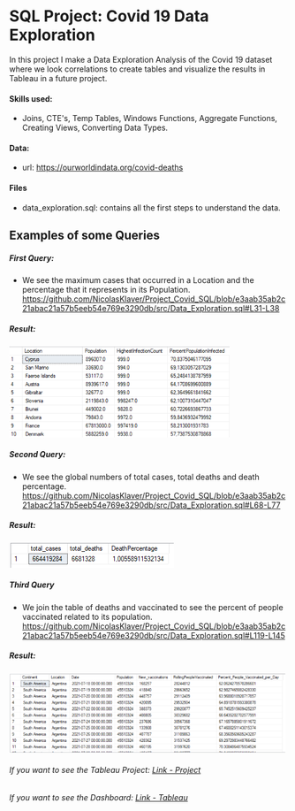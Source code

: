 # SQL Project: Covid 19 Data Exploration 
In this project I make a Data Exploration Analysis of the Covid 19 dataset where we look correlations to create tables and visualize the results in Tableau in a future project.


#### Skills used: 
- Joins, CTE's, Temp Tables, Windows Functions, Aggregate Functions, Creating Views, Converting Data Types.


#### Data:
- url: https://ourworldindata.org/covid-deaths


#### Files
- data_exploration.sql: contains all the first steps to understand the data.


## Examples of some Queries

##### First Query:
-  We see the maximum cases that occurred in a Location and the percentage that it represents in its Population.
https://github.com/NicolasKlaver/Project_Covid_SQL/blob/e3aab35ab2c21abac21a57b5eeb54e769e3290db/src/Data_Exploration.sql#L31-L38

##### Result:
  ![](https://github.com/NicolasKlaver/Project_Covid_SQL/blob/main/img/query_1_res.png)

##### Second Query:
- We see the global numbers of total cases, total deaths and death percentage.
https://github.com/NicolasKlaver/Project_Covid_SQL/blob/e3aab35ab2c21abac21a57b5eeb54e769e3290db/src/Data_Exploration.sql#L68-L77

##### Result:
  ![](https://github.com/NicolasKlaver/Project_Covid_SQL/blob/main/img/query_2_res.png)

##### Third Query
- We join the table of deaths and vaccinated to see the percent of people vaccinated related to its population.
https://github.com/NicolasKlaver/Project_Covid_SQL/blob/e3aab35ab2c21abac21a57b5eeb54e769e3290db/src/Data_Exploration.sql#L119-L145

##### Result:
 ![](https://github.com/NicolasKlaver/Project_Covid_SQL/blob/main/img/query_3_res2.png)





###### If you want to see the Tableau Project: [Link - Project](https://github.com/NicolasKlaver/Project_Covid_Tableau)
###### If you want to see the Dashboard: [Link - Tableau](https://public.tableau.com/app/profile/nicolas.klaver/viz/Project_Covid_16740827288160/Dashboard1)
